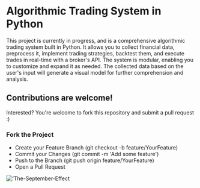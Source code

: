 # Algorithmic Trading System in Python
This project is currently in progress, and is a comprehensive algorithmic trading system built in Python. It allows you to collect financial data, preprocess it, implement trading strategies, backtest them, and execute trades in real-time with a broker's API. The system is modular, enabling you to customize and expand it as needed. The collected data based on the user's input will generate a visual model for further comprehension and analysis.

## Contributions are welcome! 
Interested? You're welcome to fork this repository and submit a pull request :)

### Fork the Project
- Create your Feature Branch (git checkout -b feature/YourFeature)
- Commit your Changes (git commit -m 'Add some feature')
- Push to the Branch (git push origin feature/YourFeature)
- Open a Pull Request

![‘The-September-Effect](https://github.com/user-attachments/assets/28ddb2ec-4005-4db9-a4ac-cbc8efa80804)
